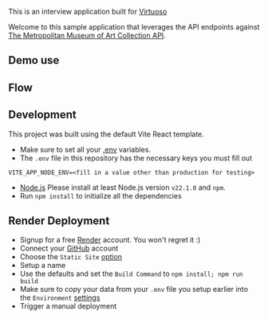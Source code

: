 This is an interview application built for [Virtuoso](https://www.virtuoso.com/)

Welcome to this sample application that leverages the API endpoints against [The Metropolitan Museum of Art Collection API](https://metmuseum.github.io/).

## Demo use

## Flow


## Development

This project was built using the default Vite React template.

- Make sure to set all your [.env](https://www.baeldung.com/linux/environment-variables-file) variables.
- The `.env` file in this repository has the necessary keys you must fill out
```
VITE_APP_NODE_ENV=<fill in a value other than production for testing>
``` 
- [Node.js](https://nodejs.org/en/about/) Please install at least Node.js version `v22.1.0` and `npm`.
- Run `npm install` to initialize all the dependencies

## Render Deployment

- Signup for a free [Render](https://dashboard.render.com/register) account.  You won't regret it :)
- Connect your [GitHub](https://docs.render.com/github) account
- Choose the `Static Site` [option](https://docs.render.com/static-sites)
- Setup a name
- Use the defaults and set the `Build Command` to `npm install; npm run build`
- Make sure to copy your data from your `.env` file you setup earlier into the `Environment` [settings](https://docs.render.com/configure-environment-variables)
- Trigger a manual deployment

